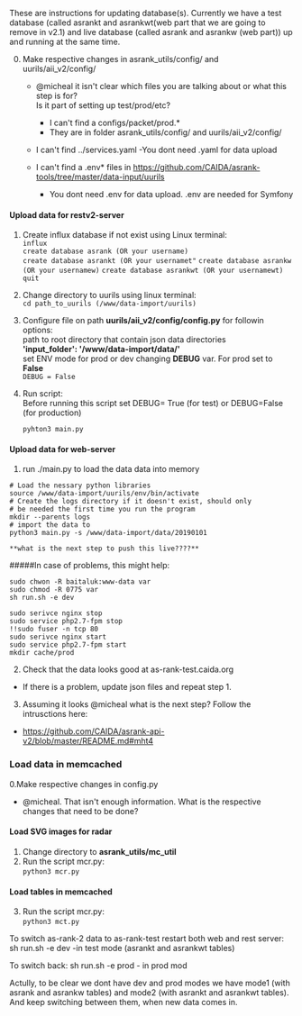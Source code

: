 These are instructions for updating database(s). Currently we have a test database (called asrankt and asrankwt(web part that we are going to remove in v2.1)
and live database (called asrank and asrankw (web part)) up and running at the same time.

0. Make respective changes in asrank_utils/config/  and uurils/aii_v2/config/
    - @micheal it isn't clear which files you are talking about or what this step is for?  
      Is it part of setting up test/prod/etc? 

        - I can't find a configs/packet/prod.*
        - They are in folder asrank_utils/config/  and uurils/aii_v2/config/
	
	- I can't find ../services.yaml
	-You dont need .yaml for data upload
        
	- I can't find a .env* files in https://github.com/CAIDA/asrank-tools/tree/master/data-input/uurils
        - You dont need .env for data upload. .env are needed for Symfony
	
#### Upload data for restv2-server
1. Create influx database if not exist using Linux terminal:  
    ```influx```  
    ```create database asrank (OR your username)```    
    ```create database asrankt (OR your usernamet"```
    ```create database asrankw (OR your usernamew)```
    ```create database asrankwt (OR your usernamewt)```
    ```quit```
2. Change directory to uurils using linux terminal:  
    ```cd path_to_uurils (/www/data-import/uurils)```
3. Configure file on path **uurils/aii_v2/config/config.py** for followin options:  
   path to root directory that contain json data directories  
		**'input_folder': '/www/data-import/data/'**  
   set ENV mode for prod or dev changing **DEBUG** var. For prod set to **False**    
		```DEBUG = False```
4. Run script:  
   Before running this script set DEBUG= True (for test) or DEBUG=False (for production)

   ```pyhton3 main.py```  
    
#### Upload data for web-server

1. run ./main.py to load the data data into memory
~~~
# Load the nessary python libraries 
source /www/data-import/uurils/env/bin/activate
# Create the logs directory if it doesn't exist, should only
# be needed the first time you run the program
mkdir --parents logs
# import the data to 
python3 main.py -s /www/data-import/data/20190101

**what is the next step to push this live????**
~~~

#####In case of problems, this might help:
~~~
sudo chwon -R baitaluk:www-data var
sudo chmod -R 0775 var
sh run.sh -e dev

sudo serivce nginx stop
sudo service php2.7-fpm stop
!!sudo fuser -n tcp 80
sudo serivce nginx start
sudo service php2.7-fpm start
mkdir cache/prod
~~~


2. Check that the data looks good at as-rank-test.caida.org
- If there is a problem, update json files and repeat step 1.

3. Assuming it looks @micheal what is the next step?
Follow the intrusctions here:
- https://github.com/CAIDA/asrank-api-v2/blob/master/README.md#mht4


### Load data in memcached
0.Make respective changes in config.py
- @micheal. That isn't enough information. What is the respective changes that need to be done? 

#### Load SVG images for radar
1. Change directory to **asrank_utils/mc_util**
2. Run the script mcr.py:  
    ```python3 mcr.py```
#### Load tables in memcached
3. Run the script mcr.py:  
    ```python3 mct.py```

To switch as-rank-2 data to as-rank-test restart both web and rest server:
sh run.sh -e dev -in test mode (asrankt and asrankwt tables)

To switch back:
sh run.sh -e prod - in prod mod

Actully, to be clear we dont have dev and prod modes we have mode1 (with asrank and asrankw tables)
and mode2 (with asrankt and asrankwt tables). And keep switching between them, when new data comes in.
